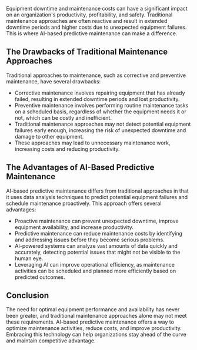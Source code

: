 
Equipment downtime and maintenance costs can have a significant impact on an organization's productivity, profitability, and safety. Traditional maintenance approaches are often reactive and result in extended downtime periods and higher costs due to unexpected equipment failures. This is where AI-based predictive maintenance can make a difference.

The Drawbacks of Traditional Maintenance Approaches
---------------------------------------------------

Traditional approaches to maintenance, such as corrective and preventive maintenance, have several drawbacks:

* Corrective maintenance involves repairing equipment that has already failed, resulting in extended downtime periods and lost productivity.
* Preventive maintenance involves performing routine maintenance tasks on a scheduled basis, regardless of whether the equipment needs it or not, which can be costly and inefficient.
* Traditional maintenance approaches may not detect potential equipment failures early enough, increasing the risk of unexpected downtime and damage to other equipment.
* These approaches may lead to unnecessary maintenance work, increasing costs and reducing productivity.

The Advantages of AI-Based Predictive Maintenance
-------------------------------------------------

AI-based predictive maintenance differs from traditional approaches in that it uses data analysis techniques to predict potential equipment failures and schedule maintenance proactively. This approach offers several advantages:

* Proactive maintenance can prevent unexpected downtime, improve equipment availability, and increase productivity.
* Predictive maintenance can reduce maintenance costs by identifying and addressing issues before they become serious problems.
* AI-powered systems can analyze vast amounts of data quickly and accurately, detecting potential issues that might not be visible to the human eye.
* Leveraging AI can improve operational efficiency, as maintenance activities can be scheduled and planned more efficiently based on predicted outcomes.

Conclusion
----------

The need for optimal equipment performance and availability has never been greater, and traditional maintenance approaches alone may not meet these requirements. AI-based predictive maintenance offers a way to optimize maintenance activities, reduce costs, and improve productivity. Embracing this technology can help organizations stay ahead of the curve and maintain competitive advantage.
